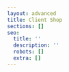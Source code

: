 ```yaml
---
layout: advanced
title: Client Shop
sections: []
seo:
  title: ''
  description: ''
  robots: []
  extra: []
---
```

